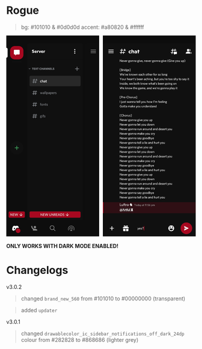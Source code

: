 # **Rogue**

> bg: #101010 & #0d0d0d
> accent: #a80820 & #ffffff

![Preview](https://github.com/cyriotic3/Rogue/raw/main/RoguePreview.png)

**ONLY WORKS WITH DARK MODE ENABLED!**


# **Changelogs**

v3.0.2
> changed `brand_new_560` from #101010 to #00000000 (transparent)

> added `updater`

v3.0.1
> changed `drawablecolor_ic_sidebar_notifications_off_dark_24dp` colour from #282828 to #868686 (lighter grey)
